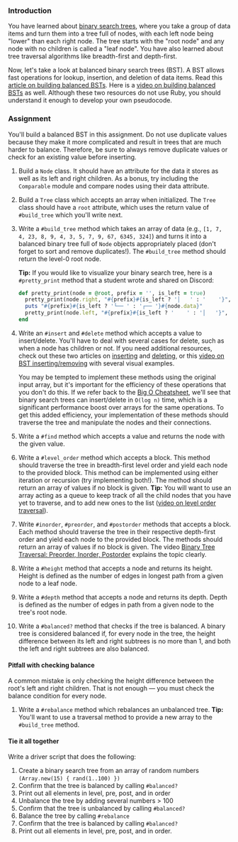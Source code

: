 ### Introduction

You have learned about [binary search trees](http://en.wikipedia.org/wiki/Binary_search_tree), where you take a group of data items and turn them into a tree full of nodes, with each left node being "lower" than each right node.  The tree starts with the "root node" and any node with no children is called a "leaf node". You have also learned about tree traversal algorithms like breadth-first and depth-first.

Now, let's take a look at balanced binary search trees (BST). A BST allows fast operations for lookup, insertion, and deletion of data items. Read this [article on building balanced BSTs](https://www.geeksforgeeks.org/sorted-array-to-balanced-bst/). Here is a [video on building balanced BSTs](https://youtu.be/VCTP81Ij-EM) as well. Although these two resources do not use Ruby, you should understand it enough to develop your own pseudocode.

### Assignment

You'll build a balanced BST in this assignment. Do not use duplicate values because they make it more complicated and result in trees that are much harder to balance. Therefore, be sure to always remove duplicate values or check for an existing value before inserting.

<div class="lesson-content__panel" markdown="1">

1. Build a `Node` class.  It should have an attribute for the data it stores as well as its left and right children. As a bonus, try including the `Comparable` module and compare nodes using their data attribute.

1. Build a `Tree` class which accepts an array when initialized. The `Tree` class should have a `root` attribute, which uses the return value of `#build_tree` which you'll write next.

1. Write a `#build_tree` method which takes an array of data (e.g., `[1, 7, 4, 23, 8, 9, 4, 3, 5, 7, 9, 67, 6345, 324]`) and turns it into a balanced binary tree full of `Node` objects appropriately placed (don't forget to sort and remove duplicates!). The `#build_tree` method should return the level-0 root node.

    **Tip:** If you would like to visualize your binary search tree, here is a `#pretty_print` method that a student wrote and shared on Discord:

    ```ruby
    def pretty_print(node = @root, prefix = '', is_left = true)
      pretty_print(node.right, "#{prefix}#{is_left ? '│   ' : '    '}", false) if node.right
      puts "#{prefix}#{is_left ? '└── ' : '┌── '}#{node.data}"
      pretty_print(node.left, "#{prefix}#{is_left ? '    ' : '│   '}", true) if node.left
    end
    ```

1. Write an `#insert` and `#delete` method which accepts a value to insert/delete. You'll have to deal with several cases for delete, such as when a node has children or not. If you need additional resources, check out these two articles on [inserting](https://www.geeksforgeeks.org/insertion-in-binary-search-tree/?ref=lbp) and [deleting](https://www.geeksforgeeks.org/binary-search-tree-set-2-delete/?ref=lbp), or this [video on BST inserting/removing](https://youtu.be/wcIRPqTR3Kc) with several visual examples.

    <div class="lesson-note" markdown="1">

      You may be tempted to implement these methods using the original input array, but it's important for the efficiency of these operations that you don't do this. If we refer back to the [Big O Cheatsheet](https://www.bigocheatsheet.com/), we'll see that binary search trees can insert/delete in `O(log n)` time, which is a significant performance boost over arrays for the same operations. To get this added efficiency, your implementation of these methods should traverse the tree and manipulate the nodes and their connections.

    </div>

1. Write a `#find` method which accepts a value and returns the node with the given value.

1. Write a `#level_order` method which accepts a block. This method should traverse the tree in breadth-first level order and yield each node to the provided block. This method can be implemented using either iteration or recursion (try implementing both!). The method should return an array of values if no block is given. **Tip:** You will want to use an array acting as a queue to keep track of all the child nodes that you have yet to traverse, and to add new ones to the list ([video on level order traversal](https://www.youtube.com/watch?v=86g8jAQug04)).

1. Write `#inorder`, `#preorder`, and `#postorder` methods that accepts a block. Each method should traverse the tree in their respective depth-first order and yield each node to the provided block. The methods should return an array of values if no block is given. The video [Binary Tree Traversal: Preorder, Inorder, Postorder](https://www.youtube.com/watch?v=gm8DUJJhmY4) explains the topic clearly.

1. Write a `#height` method that accepts a node and returns its height. Height is defined as the number of edges in longest path from a given node to a leaf node.

1. Write a `#depth` method that accepts a node and returns its depth. Depth is defined as the number of edges in path from a given node to the tree's root node.

1. Write a `#balanced?` method that checks if the tree is balanced. A binary tree is considered balanced if, for every node in the tree, the height difference between its left and right subtrees is no more than 1, and both the left and right subtrees are also balanced.

<div class="lesson-note lesson-note--tip" markdown="1">

#### Pitfall with checking balance

A common mistake is only checking the height difference between the root's left and right children. That is not enough — you must check the balance condition for every node.

</div>

1. Write a `#rebalance` method which rebalances an unbalanced tree. **Tip:** You'll want to use a traversal method to provide a new array to the `#build_tree` method.

#### Tie it all together

Write a driver script that does the following:

1. Create a binary search tree from an array of random numbers `(Array.new(15) { rand(1..100) })`
1. Confirm that the tree is balanced by calling `#balanced?`
1. Print out all elements in level, pre, post, and in order
1. Unbalance the tree by adding several numbers > 100
1. Confirm that the tree is unbalanced by calling `#balanced?`
1. Balance the tree by calling `#rebalance`
1. Confirm that the tree is balanced by calling `#balanced?`
1. Print out all elements in level, pre, post, and in order.

</div>
